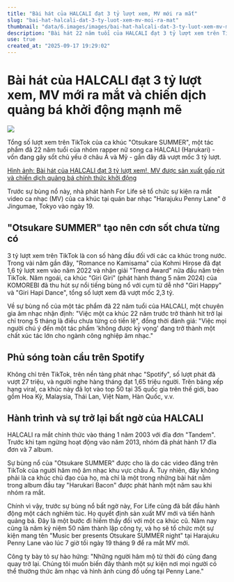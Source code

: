 ```yaml
---
title: "Bài hát của HALCALI đạt 3 tỷ lượt xem, MV mới ra mắt"
slug: "bai-hat-halcali-dat-3-ty-luot-xem-mv-moi-ra-mat"
thumbnail: "data/6.images/images/bai-hat-halcali-dat-3-ty-luot-xem-mv-moi-ra-mat.webp"
description: "Bài hát 22 năm tuổi của HALCALI đạt 3 tỷ lượt xem trên TikTok, tạo nên cơn sốt và thúc đẩy việc sản xuất MV mới."
use: true
created_at: "2025-09-17 19:29:02"
---
```


# Bài hát của HALCALI đạt 3 tỷ lượt xem, MV mới ra mắt và chiến dịch quảng bá khởi động mạnh mẽ

![](/images/20250917-90173652-ann-000-1-view.webp)

Tổng số lượt xem trên TikTok của ca khúc "Otsukare SUMMER", một tác phẩm đã 22 năm tuổi của nhóm rapper nữ song ca HALCALI (Harukari) - vốn đang gây sốt chủ yếu ở châu Á và Mỹ - gần đây đã vượt mốc 3 tỷ lượt.

[Hình ảnh: Bài hát của HALCALI đạt 3 tỷ lượt xem!, MV được sản xuất gấp rút và chiến dịch quảng bá chính thức khởi động](https://news.tv-asahi.co.jp/news_geinou/articles/photos/900173652.html)

Trước sự bùng nổ này, nhà phát hành For Life sẽ tổ chức sự kiện ra mắt video ca nhạc (MV) của ca khúc tại quán bar nhạc "Harajuku Penny Lane" ở Jingumae, Tokyo vào ngày 19.

## "Otsukare SUMMER" tạo nên cơn sốt chưa từng có

3 tỷ lượt xem trên TikTok là con số hàng đầu đối với các ca khúc trong nước. Trong vài năm gần đây, "Romance no Kamisama" của Kohmi Hirose đã đạt 1,6 tỷ lượt xem vào năm 2022 và nhận giải "Trend Award" nửa đầu năm trên TikTok. Năm ngoái, ca khúc "Giri Giri" (phát hành tháng 5 năm 2024) của KOMOREBI đã thu hút sự nổi tiếng bùng nổ với cụm từ dễ nhớ "Giri Happy" và "Giri Hapi Dance", tổng số lượt xem đã vượt mốc 2,3 tỷ.

Về sự bùng nổ của một tác phẩm đã 22 năm tuổi của HALCALI, một chuyên gia âm nhạc nhận định: "Việc một ca khúc 22 năm trước trở thành hit trở lại chỉ trong 5 tháng là điều chưa từng có tiền lệ", đồng thời đánh giá: "Việc mọi người chú ý đến một tác phẩm 'không được kỳ vọng' đang trở thành một chất xúc tác lớn cho ngành công nghiệp âm nhạc."

## Phủ sóng toàn cầu trên Spotify

Không chỉ trên TikTok, trên nền tảng phát nhạc "Spotify", số lượt phát đã vượt 27 triệu, và người nghe hàng tháng đạt 1,65 triệu người. Trên bảng xếp hạng viral, ca khúc này đã lọt vào top 50 tại 35 quốc gia trên thế giới, bao gồm Hoa Kỳ, Malaysia, Thái Lan, Việt Nam, Hàn Quốc, v.v.

## Hành trình và sự trở lại bất ngờ của HALCALI

HALCALI ra mắt chính thức vào tháng 1 năm 2003 với đĩa đơn "Tandem". Trước khi tạm ngừng hoạt động vào năm 2013, nhóm đã phát hành 17 đĩa đơn và 7 album.

Sự bùng nổ của "Otsukare SUMMER" được cho là do các video đăng trên TikTok của người hâm mộ âm nhạc khu vực châu Á. Tuy nhiên, đây không phải là ca khúc chủ đạo của họ, mà chỉ là một trong những bài hát nằm trong album đầu tay "Harukari Bacon" được phát hành một năm sau khi nhóm ra mắt.

Chính vì vậy, trước sự bùng nổ bất ngờ này, For Life cũng đã bắt đầu hành động một cách nghiêm túc. Họ quyết định sản xuất MV mới và tiến hành quảng bá. Đây là một bước đi hiếm thấy đối với một ca khúc cũ. Năm nay cũng là năm kỷ niệm 50 năm thành lập công ty, và họ sẽ tổ chức một sự kiện mang tên "Music ber presents Otsukare SUMMER night" tại Harajuku Penny Lane vào lúc 7 giờ tối ngày 19 tháng 9 để ra mắt MV mới.

Công ty bày tỏ sự hào hứng: "Những người hâm mộ từ thời đó cũng đang quay trở lại. Chúng tôi muốn biến đây thành một sự kiện nơi mọi người có thể thưởng thức âm nhạc và hình ảnh cùng đồ uống tại Penny Lane."